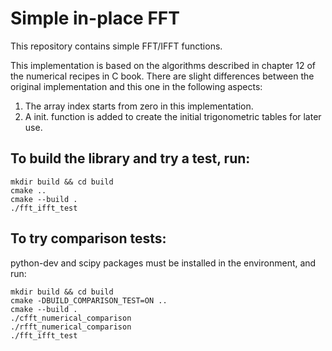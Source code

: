 # Simple in-place FFT

This repository contains simple FFT/IFFT functions.

This implementation is based on the algorithms described in chapter 12 of the numerical recipes in C book.
There are slight differences between the original implementation and this one in the following aspects:
1. The array index starts from zero in this implementation.
2. A init. function is added to create the initial trigonometric tables for later use.

## To build the library and try a test, run:

```
mkdir build && cd build
cmake ..
cmake --build .
./fft_ifft_test
```

## To try comparison tests:
python-dev and scipy packages must be installed in the environment, and run:
```
mkdir build && cd build
cmake -DBUILD_COMPARISON_TEST=ON ..
cmake --build .
./cfft_numerical_comparison
./rfft_numerical_comparison
./fft_ifft_test
```

